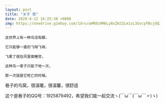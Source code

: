 ```yaml
---
layout: post
title: "关于 我"
date: 2020-8-12 16:25:30 +0800
img: https://onedrive.gimhoy.com/1drv/aHR0cHM6Ly8xZHJ2Lm1zL3UvcyFBcjdQZmNWU3Y1aUpjZjZVanlVdVd3b1Z4TjA/ZT11QUd2b2U=.jpg
---
```

```
这世界上有一种鸟没有脚，

它只能够一直的飞呀飞呀，

飞累了就在风里面睡觉，

这种鸟一辈子只能下地一次，

那一次就是它死亡的时候。
```

巷子的鸟窝，很温暖，很温馨，很舒适


这个是巷子的QQ号：1925879492，希望我们能一起交流ヽ(￣ω￣(￣ω￣〃)ゝ)
